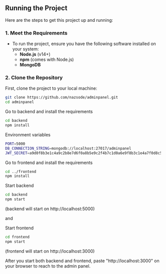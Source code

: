 ## Running the Project

Here are the steps to get this project up and running:

### 1. Meet the Requirements
   - To run the project, ensure you have the following software installed on your system:
     - **Node.js** (v14+)
     - **npm** (comes with Node.js)
     - **MongoDB**

### 2. Clone the Repository

First, clone the project to your local machine:

```bash
git clone https://github.com/nazsode/adminpanel.git
cd adminpanel
```

Go to backend and install the requirements
```bash
cd backend
npm install
```

Environment variables
```bash
PORT=5000
DB_CONNECTION_STRING=mongodb://localhost:27017/adminpanel
JWT_SECRET=a9d0f8b3e1c4a9c2b8e7d6f0a8b5e9c2f4b7c1d0a6e9f8b3c1e4a7f0d8c5b6e9
```

Go to frontend and install the requirements
```bash
cd ../frontend
npm install
```

Start backend
```bash
cd backend
npm start
```
(backend will start on http://localhost:5000)

and

Start frontend
```bash
cd frontend
npm start
```
(frontend will start on http://localhost:3000)

After you start both backend and frontend, paste "http://localhost:3000" on your browser to reach to the admin panel.


 
